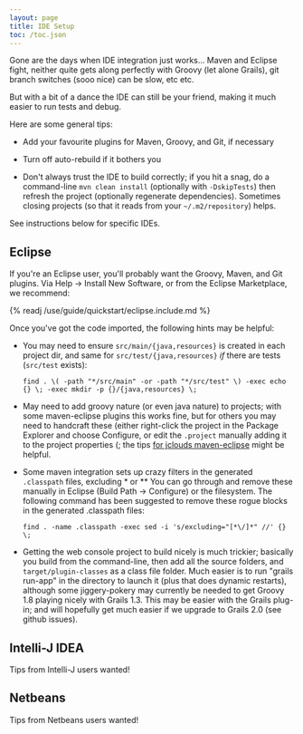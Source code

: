 ```yaml
---
layout: page
title: IDE Setup
toc: /toc.json
---
```


Gone are the days when IDE integration just works...  Maven and Eclipse fight, 
neither quite gets along perfectly with Groovy (let alone Grails),
git branch switches (sooo nice) can be slow, etc etc.

But with a bit of a dance the IDE can still be your friend,
making it much easier to run tests and debug.

Here are some general tips:

* Add your favourite plugins for Maven, Groovy, and Git, if necessary

* Turn off auto-rebuild if it bothers you

* Don't always trust the IDE to build correctly; if you hit a snag,
  do a command-line ``mvn clean install`` (optionally with ``-DskipTests``)
  then refresh the project (optionally regenerate dependencies).
  Sometimes closing projects (so that it reads from your ``~/.m2/repository``) helps.

See instructions below for specific IDEs.

    
## Eclipse

If you're an Eclipse user, you'll probably want the Groovy, Maven, and Git plugins. 
Via Help -> Install New Software, or from the Eclipse Marketplace,
we recommend:

{% readj /use/guide/quickstart/eclipse.include.md %}

Once you've got the code imported, the following hints may be helpful:

* You may need to ensure ``src/main/{java,resources}`` is created in each project dir,
  and same for ``src/test/{java,resources}`` *if* there are tests (``src/test`` exists):

  ``find . \( -path "*/src/main" -or -path "*/src/test" \) -exec echo {} \; -exec mkdir -p {}/{java,resources} \;``

* May need to add groovy nature (or even java nature) to projects;
  with some maven-eclipse plugins this works fine, but for others you
  may need to handcraft these (either right-click the project in the Package Explorer and choose Configure,
  or edit the ``.project`` manually adding it to the project properties (;
  the tips [for jclouds maven-eclipse](http://www.jclouds.org/documentation/devguides/using-eclipse) might be helpful. 

* Some maven integration sets up crazy filters in the generated ``.classpath`` files,
  excluding * or **
  You can go through and remove these manually in Eclipse (Build Path -> Configure)
  or the filesystem.
  The following command has been suggested to remove these rogue blocks in the generated .classpath files:

  ``find . -name .classpath -exec sed -i 's/excluding="[*\/]*" //' {} \;``

* Getting the web console project to build nicely is much trickier; basically you build from the
  command-line, then add all the source folders, and ``target/plugin-classes`` as a class file folder.
  Much easier is to run "grails run-app" in the directory to launch it (plus that does dynamic restarts),
  although some jiggery-pokery may currently be needed to get Groovy 1.8 playing nicely with Grails 1.3.
  This may be easier with the Grails plug-in; and will hopefully get much easier if we
  upgrade to Grails 2.0 (see github issues).



## Intelli-J IDEA

Tips from Intelli-J users wanted!



## Netbeans

Tips from Netbeans users wanted!
